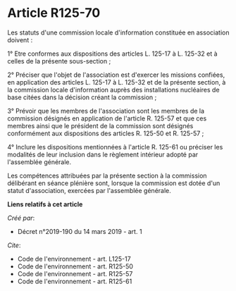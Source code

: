 # Article R125-70

Les statuts d'une commission locale d'information constituée en association doivent : 

1° Etre conformes aux dispositions des articles L. 125-17 à L. 125-32 et à celles de la présente sous-section ; 

2° Préciser que l'objet de l'association est d'exercer les missions confiées, en application des articles L. 125-17 à L.
125-32 et de la présente section, à la commission locale d'information auprès des installations nucléaires de base citées
dans la décision créant la commission ; 

3° Prévoir que les membres de l'association sont les membres de la commission désignés en application de l'article R. 125-57
et que ces membres ainsi que le président de la commission sont désignés conformément aux dispositions des articles R. 125-50
et R. 125-57 ; 

4° Inclure les dispositions mentionnées à l'article R. 125-61 ou préciser les modalités de leur inclusion dans le règlement
intérieur adopté par l'assemblée générale. 

Les compétences attribuées par la présente section à la commission délibérant en séance plénière sont, lorsque la commission
est dotée d'un statut d'association, exercées par l'assemblée générale.

**Liens relatifs à cet article**

_Créé par_:

  - Décret n°2019-190 du 14 mars 2019 - art. 1

_Cite_:

  - Code de l'environnement - art. L125-17
  - Code de l'environnement - art. R125-50
  - Code de l'environnement - art. R125-57
  - Code de l'environnement - art. R125-61
